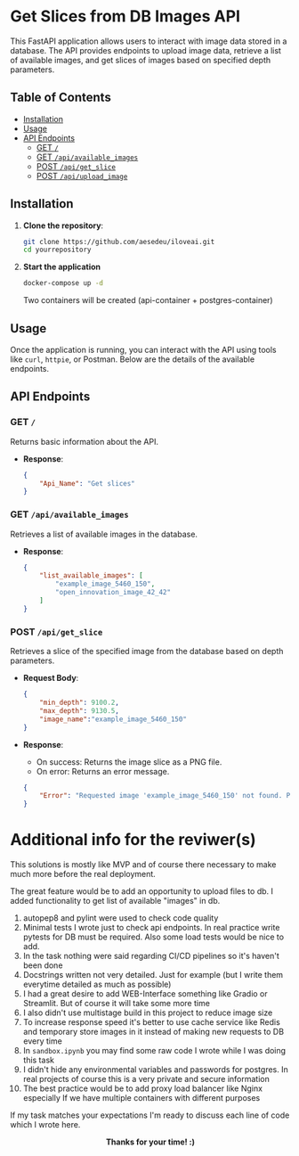 # Get Slices from DB Images API

This FastAPI application allows users to interact with image data stored in a database. The API provides endpoints to upload image data, retrieve a list of available images, and get slices of images based on specified depth parameters.

## Table of Contents

- [Installation](#installation)
- [Usage](#usage)
- [API Endpoints](#api-endpoints)
  - [GET `/`](#get-)
  - [GET `/api/available_images`](#get-apiavailable_images)
  - [POST `/api/get_slice`](#post-apigetslice)
  - [POST `/api/upload_image`](#post-apiupload_image)

## Installation

1. **Clone the repository**:
    ```sh
    git clone https://github.com/aesedeu/iloveai.git
    cd yourrepository
    ```
2. **Start the application**
    ```sh
    docker-compose up -d
    ```

    Two containers will be created (api-container + postgres-container)

## Usage

Once the application is running, you can interact with the API using tools like `curl`, `httpie`, or Postman. Below are the details of the available endpoints.

## API Endpoints

### GET `/`

Returns basic information about the API.

- **Response**:
    ```json
    {
        "Api_Name": "Get slices"
    }
    ```

### GET `/api/available_images`

Retrieves a list of available images in the database.

- **Response**:
    ```json
    {
        "list_available_images": [
            "example_image_5460_150",
            "open_innovation_image_42_42"
        ]
    }
    ```

### POST `/api/get_slice`

Retrieves a slice of the specified image from the database based on depth parameters.

- **Request Body**:
    ```json
    {
        "min_depth": 9100.2,
        "max_depth": 9130.5,
        "image_name":"example_image_5460_150"
    }
    ```

- **Response**:
    - On success: Returns the image slice as a PNG file.
    - On error: Returns an error message.
    ```json
    {
        "Error": "Requested image 'example_image_5460_150' not found. Please check available images using '/api/available_images'"
    }
    ```


# Additional info for the reviwer(s)
This solutions is mostly like MVP and of course there necessary to make much more before the real deployment.

The great feature would be to add an opportunity to upload files to db. I added functionality to get list of available "images" in db.

1. autopep8 and pylint were used to check code quality
2. Minimal tests I wrote just to check api endpoints. In real practice write pytests for DB must be required. Also some load tests would be nice to add.
3. In the task nothing were said regarding CI/CD pipelines so it's haven't been done
4. Docstrings written not very detailed. Just for example (but I write them everytime detailed as much as possible)
5. I had a great desire to add WEB-Interface something like Gradio or Streamlit. But of course it will take some more time
6. I also didn't use multistage build in this project to reduce image size
7. To increase response speed it's better to use cache service like Redis and temporary store images in it instead of making new requests to DB every time
8. In `sandbox.ipynb` you may find some raw code I wrote while I was doing this task
9. I didn't hide any environmental variables and passwords for postgres. In real projects of course this is a very private and secure information
10. The best practice would be to add proxy load balancer like Nginx especially If we have multiple containers with different purposes

If my task matches your expectations I'm ready to discuss each line of code which I wrote here.

**<center>Thanks for your time! :)**